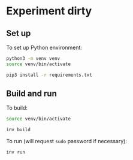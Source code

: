 # Experiment dirty

## Set up

To set up Python environment:

```bash
python3 -m venv venv
source venv/bin/activate

pip3 install -r requirements.txt
```

## Build and run

To build:

```bash
source venv/bin/activate

inv build
```

To run (will request `sudo` password if necessary):

```bash
inv run
```
